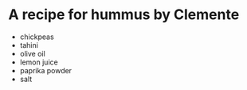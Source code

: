 # A recipe for hummus by Clemente

- chickpeas
- tahini
- olive oil
- lemon juice
- paprika powder
- salt

